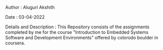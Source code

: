 Author : Aluguri Akshith

Date : 03-04-2022

Details and Description : This Repository consists of the assignments completed by me for the course "Introduction to Embedded Systems Software and Development Environments" offered by colorodo boulder in coursera.
